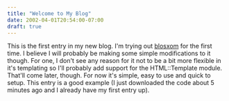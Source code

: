 ```yaml
---
title: "Welcome to My Blog"
date: 2002-04-01T20:54:00-07:00
draft: true
---
```

This is the first entry in my new blog. I'm trying out [blosxom](https://web.archive.org/web/20030803121737/http://www.oreillynet.com/~rael/lang/perl/blosxom) for the first time. I believe I will probably be making some simple modifications to it though. For one, I don't see any reason for it not to be a bit more flexible in it's templating so I'll probably add support for the HTML::Template module. That'll come later, though. For now it's simple, easy to use and quick to setup. This entry is a good example (I just downloaded the code about 5 minutes ago and I already have my first entry up).
